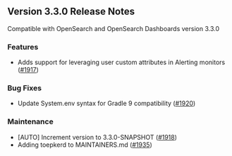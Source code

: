 ## Version 3.3.0 Release Notes

Compatible with OpenSearch and OpenSearch Dashboards version 3.3.0

### Features
* Adds support for leveraging user custom attributes in Alerting monitors ([#1917](https://github.com/opensearch-project/alerting/pull/1917))

### Bug Fixes
* Update System.env syntax for Gradle 9 compatibility ([#1920](https://github.com/opensearch-project/alerting/pull/1920))

### Maintenance
* [AUTO] Increment version to 3.3.0-SNAPSHOT ([#1918](https://github.com/opensearch-project/alerting/pull/1918))
* Adding toepkerd to MAINTAINERS.md ([#1935](https://github.com/opensearch-project/alerting/pull/1935))